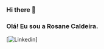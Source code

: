### Hi there 👋

### Olá! Eu sou a Rosane Caldeira.
[![Linkedin](ttps://img.shields.io/badge/LinkedIn-0077B5?style=for-the-badge&logo=linkedin&logoColor=white)]
